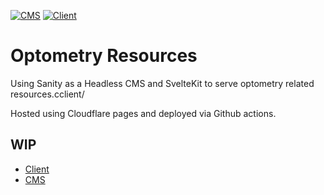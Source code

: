 [![CMS](https://github.com/shivan-s/optom-resources/actions/workflows/cms.yml/badge.svg)](https://github.com/shivan-s/optom-resources/actions/workflows/cms.yml)
[![Client](https://github.com/shivan-s/optom-resources/actions/workflows/client.yml/badge.svg)](https://github.com/shivan-s/optom-resources/actions/workflows/client.yml)

# Optometry Resources

Using Sanity as a Headless CMS and SvelteKit to serve optometry related resources.cclient/

Hosted using Cloudflare pages and deployed via Github actions.

## WIP

- [Client](https://optom-resources-client.pages.dev)
- [CMS](https://optom-resources-cms.pages.dev)
